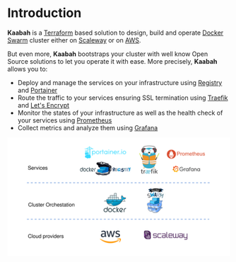 # Introduction

**Kaabah** is a [Terraform](https://www.terraform.io/) based solution to design, build and operate [Docker Swarm](https://docs.docker.com/engine/swarm/) cluster either on [Scaleway](https://www.scaleway.com/) or on [AWS](https://aws.amazon.com). 

But even more, **Kaabah** bootstraps your cluster with well know Open Source solutions to let you operate it with ease. More precisely, **Kaabah** allows you to:
* Deploy and manage the services on your infrastructure using [Registry](https://docs.docker.com/registry/) and [Portainer](https://portainer.io/)
* Route the traffic to your services ensuring SSL termination using [Traefik](https://traefik.io) and [Let's Encrypt](https://letsencrypt.org/)
* Monitor the states of your infrastructure as well as the health check of your services using [Prometheus](https://prometheus.io/)
* Collect metrics and analyze them using [Grafana](https://grafana.com/)
  
![Kaabah overview](./../assets/kaabah-overview.svg)

